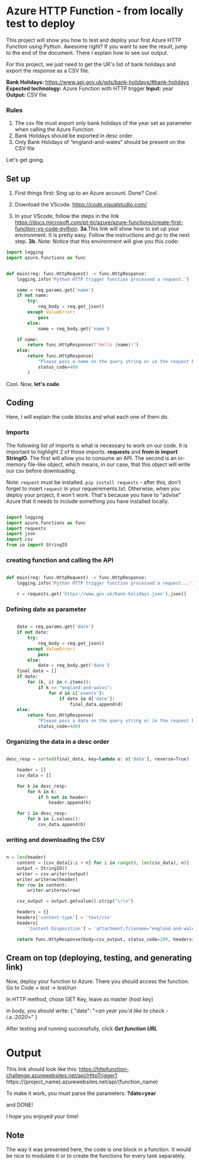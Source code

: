 # Azure HTTP Function - from locally test to deploy

This project will show you how to test and deploy your first Azure HTTP Function using Python. Awesome right?
If you want to see the result, jump to the end of the document. There I explain how to see our output.

For this project, we just need to get the UK's list of bank holidays and export the response as a CSV file.

**Bank Holidays:** https://www.api.gov.uk/gds/bank-holidays/#bank-holidays
**Expected technology:** Azure Function with HTTP trigger
**Input:** year
**Output:** CSV file


### Rules

1. The csv file must export only bank holidays of the year set as parameter when calling the Azure Function
2. Bank Holidays should be exported in desc order
3. Only Bank Holidays of “england-and-wales” should be present on the CSV file

Let's get going. 

## Set up

1. First things first: Sing up to an Azure account. Done? Cool.

2. Download the VScode. <https://code.visualstudio.com/>

3. In your VScode, follow the steps in the link <https://docs.microsoft.com/pt-br/azure/azure-functions/create-first-function-vs-code-python>. 
**3a**.This link will show how to set up your environment. It is pretty easy. Follow the instructions and go to the next step.
**3b**. Note: Notice that this environment will give you this code:
```Python
import logging
import azure.functions as func


def main(req: func.HttpRequest) -> func.HttpResponse:
    logging.info('Python HTTP trigger function processed a request.')

    name = req.params.get('name')
    if not name:
        try:
            req_body = req.get_json()
        except ValueError:
            pass
        else:
            name = req_body.get('name')

    if name:
        return func.HttpResponse(f"Hello {name}!")
    else:
        return func.HttpResponse(
            "Please pass a name on the query string or in the request body",
            status_code=400
        )
```

Cool. Now, **let's code**.

## Coding

Here, I will explain the code blocks and what each one of them do.

### Imports

The following list of imports is what is necessary to work on our code.
It is important to highlight 2 of those imports. **requests** and **from io import StringIO**. The first will allow you to consume an API. The second is an in-memory file-like object, which means, in our case, that this object will write our csv before downloading.

Note: `request` must be installed. `pip install requests` - after this, don't forget to insert `request` in your requeirements.txt.
Otherwise, when you deploy your project, it won't work. That's because you have to "advise" Azure that it needs to include something you have installed locally.

```Python

import logging
import azure.functions as func
import requests
import json
import csv
from io import StringIO

```

### creating function and calling the API

```Python

def main(req: func.HttpRequest) -> func.HttpResponse:
    logging.info('Python HTTP trigger function processed a request...')

    r = requests.get('https://www.gov.uk/bank-holidays.json').json()

```

### Defining date as parameter

```Python

    date = req.params.get('date')
    if not date:
        try:
            req_body = req.get_json()
        except ValueError:
            pass
        else:
            date = req_body.get('date')
    final_data = []
    if date:
        for (k, i) in r.items():
            if k == "england-and-wales":
                for d in i['events']:
                    if date in d['date']:
                        final_data.append(d)
    else:
        return func.HttpResponse(
            "Please pass a date on the query string or in the request body",
            status_code=400)

```
### Organizing the data in a desc order

```python

desc_resp = sorted(final_data, key=lambda o: o['date'], reverse=True)

    header = []
    csv_data = []

    for k in desc_resp:
        for h in k:
            if h not in header:
                header.append(h)

    for i in desc_resp:
        for b in i.values():
            csv_data.append(b)

```

### writing and downloading the CSV

```python 

n = len(header)
    content = [csv_data[i:i + n] for i in range(0, len(csv_data), n)]
    output = StringIO()
    writer = csv.writer(output)
    writer.writerow(header)
    for row in content:
        writer.writerow(row)

    csv_output = output.getvalue().strip("\r\n")

    headers = {}
    headers['content-type'] = 'text/csv'
    headers[
        'Content-Disposition'] = 'attachment;filename="england-and-wales_bank_holidays.csv"'

    return func.HttpResponse(body=csv_output, status_code=200, headers=headers)
```

## Cream on top (deploying, testing, and generating link)

Now, deploy your function to Azure. 
There you should access the function.
Go to *Code + test* -> *test/run*

In HTTP method, chose GET
Key, leave as master (host key)

in body, you should write:
{
  "date": "<*an year you'd like to check - i.e.:2020*>"
}

After testing and running successfully, click ***Get function URL***

# Output

This link should look like this: https://httpfunction-challenge.azurewebsites.net/api/HttpTrigger1
https://(project_name).azurewebsites.net/api/(function_name)

To make it work, you must parse the parameters: **?date=year**

and DONE!

I hope you enjoyed your time!

## Note

The way it was presented here, the code is one block in a function. It would be nice to modulate it or to create the functions for every task separately.


